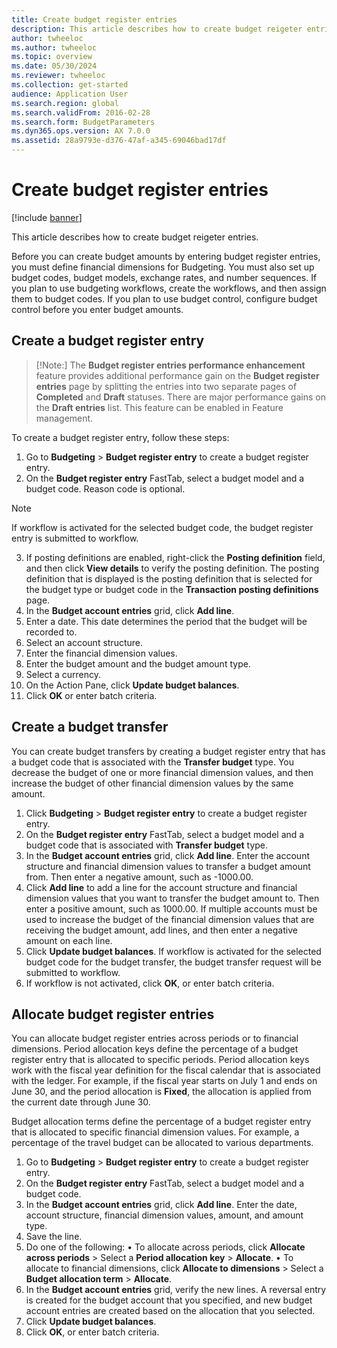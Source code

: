 ```yaml
---
title: Create budget register entries
description: This article describes how to create budget reigeter entries.
author: twheeloc
ms.author: twheeloc
ms.topic: overview
ms.date: 05/30/2024
ms.reviewer: twheeloc
ms.collection: get-started
audience: Application User
ms.search.region: global
ms.search.validFrom: 2016-02-28
ms.search.form: BudgetParameters
ms.dyn365.ops.version: AX 7.0.0
ms.assetid: 28a9793e-d376-47af-a345-69046bad17df
---
```


# Create budget register entries

[!include [banner](../includes/banner.md)]

This article describes how to create budget reigeter entries.

Before you can create budget amounts by entering budget register entries, you must define financial dimensions for Budgeting. You must also set up budget codes, budget models, exchange rates, and number sequences.
If you plan to use budgeting workflows, create the workflows, and then assign them to budget codes. If you plan to use budget control, configure budget control before you enter budget amounts.

## Create a budget register entry

>[!Note:]
> The **Budget register entries performance enhancement** feature provides additional performance gain on the **Budget register entries** page by splitting the entries into two separate pages of **Completed**
> and **Draft** statuses. There are major performance gains on the **Draft entries** list. This feature can be enabled in Feature management.

 
To create a budget register entry, follow these steps:
1. Go to **Budgeting** > **Budget register entry** to create a budget register entry.
2. On the **Budget register entry** FastTab, select a budget model and a budget code. Reason code is optional. 

>[!Note]
>If workflow is activated for the selected budget code, the budget register entry is submitted to workflow.

3.	If posting definitions are enabled, right-click the **Posting definition** field, and then click **View details** to verify the posting definition. The posting definition that is displayed is the posting
definition that is selected for the budget type or budget code in the **Transaction posting definitions** page.
4.	In the **Budget account entries** grid, click **Add line**.
5.	Enter a date. This date determines the period that the budget will be recorded to.
6.	Select an account structure.
7.	Enter the financial dimension values.
8.	Enter the budget amount and the budget amount type.
9.	Select a currency.
10.	On the Action Pane, click **Update budget balances**.
11.	Click **OK** or enter batch criteria.
 
## Create a budget transfer
You can create budget transfers by creating a budget register entry that has a budget code that is associated with the **Transfer budget** type. You decrease the budget of one or more financial dimension values, and
then increase the budget of other financial dimension values by the same amount.
1.	Click **Budgeting** > **Budget register entry** to create a budget register entry.
2.	On the **Budget register entry** FastTab, select a budget model and a budget code that is associated with **Transfer budget** type.
3.	In the **Budget account entries** grid, click **Add line**. Enter the account structure and financial dimension values to transfer a budget amount from. Then enter a negative amount, such as -1000.00.
4.	Click **Add line** to add a line for the account structure and financial dimension values that you want to transfer the budget amount to. Then enter a positive amount, such as 1000.00.
If multiple accounts must be used to increase the budget of the financial dimension values that are receiving the budget amount, add lines, and then enter a negative amount on each line.
5.	Click **Update budget balances**.
If workflow is activated for the selected budget code for the budget transfer, the budget transfer request will be submitted to workflow.
6.	If workflow is not activated, click **OK**, or enter batch criteria.

## Allocate budget register entries
You can allocate budget register entries across periods or to financial dimensions.
Period allocation keys define the percentage of a budget register entry that is allocated to specific periods. Period allocation keys work with the fiscal year definition for the fiscal calendar that is associated
with the ledger. For example, if the fiscal year starts on July 1 and ends on June 30, and the period allocation is **Fixed**, the allocation is applied from the current date through June 30. 

Budget allocation terms define the percentage of a budget register entry that is allocated to specific financial dimension values. For example, a percentage of the travel budget can be allocated to various 
departments. 
1.	Go to **Budgeting** > **Budget register entry** to create a budget register entry.
2.	On the **Budget register entry** FastTab, select a budget model and a budget code.
3.	In the **Budget account entries** grid, click **Add line**. Enter the date, account structure, financial dimension values, amount, and amount type.
4.	Save the line.
5.	Do one of the following:
•	To allocate across periods, click **Allocate across periods** > Select a **Period allocation key** > **Allocate**.
•	To allocate to financial dimensions, click **Allocate to dimensions** > Select a **Budget allocation term** > **Allocate**.
6.	In the **Budget account entries** grid, verify the new lines. A reversal entry is created for the budget account that you specified, and new budget account entries are created based on the allocation that you
selected.
7.	Click **Update budget balances**.
8.	Click **OK**, or enter batch criteria.
